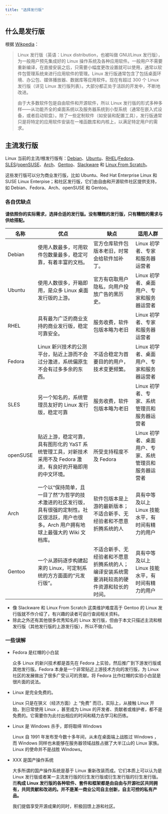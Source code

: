 ```yaml
---
title: "选择发行版"
---
```


## 什么是发行版

根据 [Wikpedia](https://zh.wikipedia.org/wiki/Linux%E5%8F%91%E8%A1%8C%E7%89%88)：

>Linux 发行版（英语：Linux distribution，也被叫做 GNU/Linux 发行版），为一般用户预先集成好的 Linux 操作系统及各种应用软件。一般用户不需要重新编译，在直接安装之后，只需要小幅度更改设置就可以使用，通常以软件包管理系统来进行应用软件的管理。Linux 发行版通常包含了包括桌面环境、办公包、媒体播放器、数据库等应用软件。现在有超过 300 个 Linux 发行版（详见 Linux 发行版列表）。大部分都正处于活跃的开发中，不断地改进。
>
>由于大多数软件包是自由软件和开源软件，所以 Linux 发行版的形式多种多样——从功能齐全的桌面系统以及服务器系统到小型系统（通常在嵌入式设备，或者启动软盘）。除了一些定制软件（如安装和配置工具），发行版通常只是将特定的应用软件安装在一堆函数库和内核上，以满足特定用户的需求。 

## 主流发行版

Linux 当前的主流/根发行版有：[Debian](https://www.debian.org/)、[Ubuntu](https://ubuntu.com/)、[RHEL](https://www.redhat.com/en/technologies/linux-platforms/enterprise-linux)/[Fedora](https://getfedora.org/)、[SLES](https://www.suse.com/products/server/)/[openSUSE](https://www.opensuse.org/)、[Arch](https://archlinux.org/)、[Gentoo](https://www.gentoo.org/)、[Slackware](http://www.slackware.com/) 和 [Linux From Scratch](https://www.linuxfromscratch.org/)。

这些发行版可以分为商业发行版，比如 Ubuntu、Red Hat Enterprise Linux 和 SUSE Linux Enterpise；和社区发行版，它们由自由和开源软件社区提供支持，如 Debian、Fedora、Arch、openSUSE 和 Gentoo。

### 各自优缺点

**请依照你的实际需求，选择合适的发行版。没有糟糕的发行版，只有糟糕的需求与供给搭配。**

|名称|优点|缺点|适用人群|
|---|---|---|---|
|Debian|使用人数最多，可用软件包数量最多，稳定可靠，有着丰富的文档。|官方仓库软件包版本老旧，时常会给软件加补丁。|Linux 初学者、专家和服务器运营者|
|Ubuntu|使用人数很多，开箱即用，是众多 Linux 桌面发行版的上游。|官方有窃取用户隐私，向用户投放广告的黑历史。|Linux 初学者、桌面用户、专家和服务器运营者|
|RHEL|具有最为广泛的商业支持的商业发行版，稳定可靠安全。|服务收费，软件包版本略为老旧|Linux 初学者、专家和服务器运营者|
|Fedora|Linux 新兴技术的公测平台，贴近上游而不会过分激进，系统偏原生不会有过多多余的东西。|不适合稳定为首要目的的用户，技术变更频繁。|Linux 初学者、桌面用户、专家和服务器运营者|
|SLES|另一个知名的，系统管理员友好的 Linux 发行版，稳定可靠|服务收费，软件包版本略为老旧|Linux 初学者、专家、系统管理员和服务器运营者|
|openSUSE|贴近上游，稳定可靠，具有图形化的 YaST 系统管理工具，对新技术采用不及 Fedora 激进，有良好的开箱即用的中文环境。|所受支持程度不及 Fedora|Linux 初学者、桌面用户、专家、系统管理员和服务器运营者|
|Arch|一个以“保持简单，且一目了然”为哲学的技术激进的社区发行版，具有很强的定制性。社区很活跃，用户也很多。Arch 用户拥有地球上最强大的 Wiki 文档库。|软件包版本是上游的最新版本；不适合新手、无经验者和不愿意折腾系统的人|具有中等及以上 Linux 技能水平，有时间有精力的用户|
|Gentoo|一个从源码逐步构建起来的 Linux，可定制系统的方方面面的“元发行版”。|不适合新手、无经验者和不愿意折腾系统的人；编译安装系统需要消耗较高的硬件资源和较长的时间。|具有中等及以上 Linux 技能水平，有时间有精力的用户|

- 像 Slackware 和 Linux From Scratch 这类维护难度高于 Gentoo 的 Linux 发行版就不作介绍了，有兴趣的读者可自行查阅相关资料。
- 除此之外还有其他很多优秀知名的 Linux 发行版，但由于本文只描述主流和根发行版（其他发行版的上游发行版），所以不做介绍。

### 一些误解

- Fedora 是红帽的小白鼠</p>
        众多 Linux 的新兴技术都是首先在 Fedora 上实验，然后推广到下游发行版或其他发行版。Fedora 本身是一个非常贴近上游技术方向的发行版，为 Linux 社区的发展做出了很多广受认可的贡献。将 Fedora 比作红帽的实验小白鼠是很片面的说法。

- Linux 是完全免费的。</p>
        Linux 只是在狭义（经济方面）上 “免费” 而已，实际上，从接触 Linux 开始，到日常使用 Linux ，甚至成为 Linux 的开发者、贡献者或维护者，都不是免费的。它需要你为此付出相应的时间和精力去学习和历练。

- Linux 是 Windows 杀手，即将取缔 Windows</p>
        Linux 自 1991 年发布至今数十多年间，从未在桌面端上战胜过 Windows ，而 Windows 同样也未能够在服务器领域战胜占据了大半江山的 Linux 家族。Linux 的使命并不是战胜 Windows。

- XXX 是国产操作系统</p>
        大多所谓的国产操作系统是基于 Linux 重新改装而成。它们本质上可以认为是 Linux 发行版或者某一主流发行版的衍生发行版或衍生发行版的衍生发行版。而**构成 Linux 发行版的各种软件、套件和框架都是由自由与开源社区共同拥有，共同贡献和改进的。并不是某一商业公司自主创新，自主可控的私有产品。**</p>
        我们提倡享受开源成果的同时，积极回馈上游和社区。